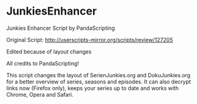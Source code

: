 # JunkiesEnhancer
Junkies Enhancer Script by PandaScripting

Original Script:
http://userscripts-mirror.org/scripts/review/127205

Edited because of layout changes

All credits to PandaScripting!


This script changes the layout of SerienJunkies.org and DokuJunkies.org for a better overview of series, seasons and episodes. It can also decrypt links now (Firefox only), keeps your series up to date and works with Chrome, Opera and Safari.